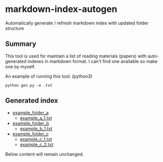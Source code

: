 # markdown-index-autogen
Automatically generate / refresh markdown index with updated folder structure

## Summary
This tool is used for maintain a list of reading materials (papers) with auto-generated indexes in markdown format.
I can't find one available so make one by myself.

An example of running this tool: (python3)
```
python gen.py -e .txt
```

## Generated index
[comment]: # (markdown-index-autogen)
- [example_folder_a](./example_folder_a)
	- [example_a_1.txt](./example_folder_a/example_a_1.txt)
- [example_folder_b](./example_folder_a/example_folder_b)
	- [example_b_1.txt](./example_folder_a/example_folder_b/example_b_1.txt)
- [example_folder_c](./example_folder_c)
	- [example_c_1.txt](./example_folder_c/example_c_1.txt)
	- [example_c_2.txt](./example_folder_c/example_c_2.txt)

Below content will remain unchanged.